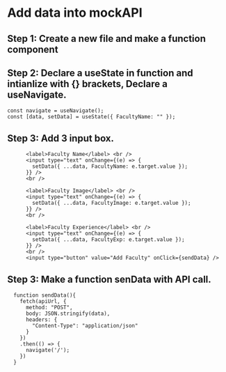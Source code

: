 # Add data into mockAPI

## Step 1: Create a new file and make a function component 

## Step 2: Declare a useState in function and intianlize with {} brackets, Declare a useNavigate.

```
const navigate = useNavigate();
const [data, setData] = useState({ FacultyName: "" });
```

## Step 3: Add 3 input box.

```
      <label>Faculty Name</label> <br />
      <input type="text" onChange={(e) => {
        setData({ ...data, FacultyName: e.target.value });
      }} />
      <br />

      <label>Faculty Image</label> <br />
      <input type="text" onChange={(e) => {
        setData({ ...data, FacultyImage: e.target.value });
      }} />
      <br />

      <label>Faculty Experience</label> <br />
      <input type="text" onChange={(e) => {
        setData({ ...data, FacultyExp: e.target.value });
      }} />
      <br />
      <input type="button" value="Add Faculty" onClick={sendData} />
```
## Step 3: Make a function senData with API call.
```
  function sendData(){
    fetch(apiUrl, {
      method: "POST",
      body: JSON.stringify(data),
      headers: {
        "Content-Type": "application/json"
      }
    })
    .then(() => {
      navigate('/');
    })
  }
```
